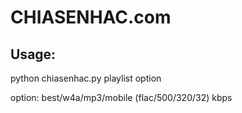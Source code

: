 # CHIASENHAC.com
## Usage:

python chiasenhac.py playlist option

option: best/w4a/mp3/mobile
		(flac/500/320/32) kbps
